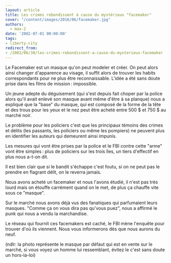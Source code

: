 ```yaml
---
layout: article
title: Les crimes rebondissent à cause du mystérieux "facemaker"
cover: "/content/images/2016/06/facemaker.jpg"
authors:
  - max-2
date: '2002-07-01 00:00:00'
tags:
- liberty-city
redirect_from:
- /2002/06/30/les-crimes-rebondissent-a-cause-du-mysterieux-facemaker
---
```


Le Facemaker est un masque qu'on peut modeler et créer. On peut alors ainsi changer d'apparence au visage, il suffit alors de trouver les habits correspondants pour ne plus être reconnaissable. L'idée a été sans doute prise dans les films de mission : impossible.

Un jeune adepte du déguisement (qui s'est depuis fait choper par la police alors qu'il avait enlevé son masque avant même d'être à sa planque) nous a expliqué que la "base" du masque, qui est composé de la forme de la tête et des trous pour les yeux et le nez peut être acheté entre 500 $ et 750 $ au marché noir.

Le problème pour les policiers c'est que les principaux témoins des crimes et délits (les passants, les policiers ou même les pompiers) ne peuvent plus en identifier les auteurs qui demeurent ainsi impunis.

Les mesures qui vont être prises par la police et le FBI contre cette "arme" vont être simples : plus de policiers sur les trois îles, un tiers d'effectif en plus nous a-t-on dit.

Il est bien clair que si le bandit s'échappe c'est foutu, si on ne peut pas le prendre en flagrant délit, on le reverra jamais.

Nous avons acheté un facemaker et nous l'avons étudié, il n'est pas très lourd mais on étouffe carrément quand on le met, de plus ça chauffe vite sous ce "masque".

Sur le marché nous avons déjà vus des fanatiques qui parfumaient leurs masques. "Comme ça on vous dira pas qu'vous puez", nous a affirmé le punk qui nous a vendu la marchandise.

Le réseau qui fournit ces facemakers est caché, le FBI mène l'enquête pour trouver d'où ils viennent. Nous vous informerons dès que nous aurons du neuf.

(ndlr: la photo représente le masque par défaut qui est en vente sur le marché, si vous voyez un homme lui ressemblant, évitez le c'est sans doute un hors-la-loi)